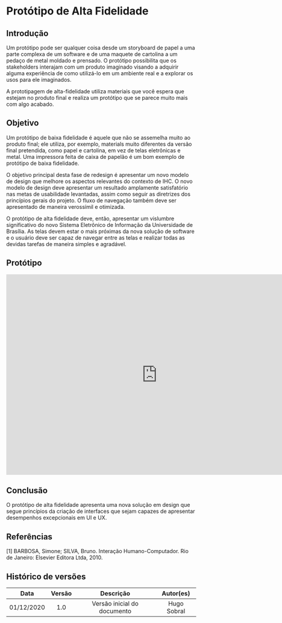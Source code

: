 # Protótipo de Alta Fidelidade

## Introdução

Um protótipo pode ser qualquer coisa desde um storyboard de papel a uma parte complexa de um software e de uma maquete de cartolina a um pedaço de metal moldado e prensado. O protótipo possibilita que os stakeholders interajam com um produto imaginado visando a adquirir alguma experiência de como utilizá-lo em um ambiente real e a explorar os usos para ele imaginados.

A prototipagem de alta-fidelidade utiliza materiais que você espera que estejam no produto final e realiza um protótipo que se parece muito mais com algo acabado.

## Objetivo

Um protótipo de baixa fidelidade é aquele que não se assemelha muito ao produto final; ele utiliza, por exemplo, materials muito diferentes da versão final pretendida, como papel e cartolina, em vez de telas eletrônicas e metal. Uma impressora feita de caixa de papelão é um bom exemplo de protótipo de baixa fidelidade.

O objetivo principal desta fase de redesign é apresentar um novo modelo de design que melhore os aspectos relevantes do contexto de IHC. O novo modelo de design deve apresentar um resultado amplamente satisfatório nas metas de usabilidade levantadas, assim como seguir as diretrizes dos princípios gerais do projeto. O fluxo de navegação também deve ser apresentado de maneira verossímil e otimizada.

O protótipo de alta fidelidade deve, então, apresentar um vislumbre significativo do novo Sistema Eletrônico de Informação da Universidade de Brasília. As telas devem estar o mais próximas da nova solução de software e o usuário deve ser capaz de navegar entre as telas e realizar todas as devidas tarefas de maneira simples e agradável.

## Protótipo

<embed src="https://www.figma.com/embed?embed_host=share&url=https%3A%2F%2Fwww.figma.com%2Fproto%2FA094PQkRhfTt1416XE2rtR%2FProt%25C3%25B3tipo-de-alta-fidelidade%3Fnode-id%3D40%253A0%26scaling%3Dmin-zoom" width="800px" height="533px" />

## Conclusão

O protótipo de alta fidelidade apresenta uma nova solução em design que segue princípios da criação de interfaces que sejam capazes de apresentar desempenhos excepcionais em UI e UX.

## Referências

[1] BARBOSA, Simone; SILVA, Bruno. Interação Humano-Computador. Rio de Janeiro: Elsevier Editora Ltda, 2010.

## Histórico de versões

|    Data    | Versão |          Descrição          |  Autor(es)  |
| :--------: | :----: | :-------------------------: | :---------: |
| 01/12/2020 |  1.0   | Versão inicial do documento | Hugo Sobral |
